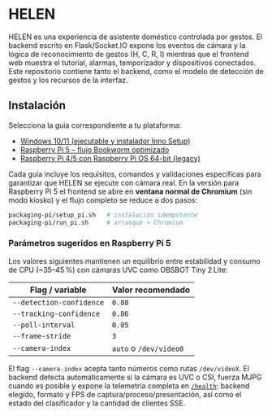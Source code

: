 # HELEN

HELEN es una experiencia de asistente doméstico controlada por gestos. El backend escrito en Flask/Socket.IO expone los eventos de cámara y la lógica de reconocimiento de gestos (H, C, R, I) mientras que el frontend web muestra el tutorial, alarmas, temporizador y dispositivos conectados. Este repositorio contiene tanto el backend, como el modelo de detección de gestos y los recursos de la interfaz.

## Instalación

Selecciona la guía correspondiente a tu plataforma:

- [Windows 10/11 (ejecutable y instalador Inno Setup)](packaging/README-build-win.md)
- [Raspberry Pi 5 – flujo Bookworm optimizado](packaging-pi/README-PI.md)
- [Raspberry Pi 4/5 con Raspberry Pi OS 64-bit (legacy)](packaging-pi/README-raspi.md)

Cada guía incluye los requisitos, comandos y validaciones específicas para garantizar que HELEN se ejecute con cámara real. En la versión para Raspberry Pi 5 el frontend se abre en **ventana normal de Chromium** (sin modo kiosko) y el flujo completo se reduce a dos pasos:

```bash
packaging-pi/setup_pi.sh   # instalación idempotente
packaging-pi/run_pi.sh     # arranque + Chromium
```

### Parámetros sugeridos en Raspberry Pi 5

Los valores siguientes mantienen un equilibrio entre estabilidad y consumo de CPU (~35–45 %) con cámaras UVC como OBSBOT Tiny 2 Lite:

| Flag / variable         | Valor recomendado |
|-------------------------|-------------------|
| `--detection-confidence`| `0.88`            |
| `--tracking-confidence` | `0.86`            |
| `--poll-interval`       | `0.05`            |
| `--frame-stride`        | `3`               |
| `--camera-index`        | `auto` o `/dev/video0` |

El flag `--camera-index` acepta tanto números como rutas `/dev/videoX`. El backend detecta automáticamente si la cámara es UVC o CSI, fuerza MJPG cuando es posible y expone la telemetría completa en [`/health`](http://localhost:5000/health): backend elegido, formato y FPS de captura/proceso/presentación, así como el estado del clasificador y la cantidad de clientes SSE.
